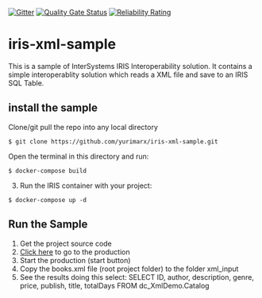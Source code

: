  [![Gitter](https://img.shields.io/badge/Available%20on-Intersystems%20Open%20Exchange-00b2a9.svg)](https://openexchange.intersystems.com/package/iris-xml-sample)
 [![Quality Gate Status](https://community.objectscriptquality.com/api/project_badges/measure?project=intersystems_iris_community%2Firis-xml-sample&metric=alert_status)](https://community.objectscriptquality.com/dashboard?id=intersystems_iris_community%2Firis-xml-sample)
 [![Reliability Rating](https://community.objectscriptquality.com/api/project_badges/measure?project=intersystems_iris_community%2Firis-xml-sample&metric=reliability_rating)](https://community.objectscriptquality.com/dashboard?id=intersystems_iris_community%2Firis-xml-sample)
# iris-xml-sample
This is a sample of InterSystems IRIS Interoperability solution.
It contains a simple interoperablity solution which reads a XML file and save to an IRIS SQL Table.

## install the sample

Clone/git pull the repo into any local directory

```
$ git clone https://github.com/yurimarx/iris-xml-sample.git
```

Open the terminal in this directory and run:

```
$ docker-compose build
```

3. Run the IRIS container with your project:

```
$ docker-compose up -d
```

## Run the Sample

1. Get the project source code
2. [Click here](http://localhost:52796/csp/user/EnsPortal.ProductionConfig.zen?$NAMESPACE=USER&$NAMESPACE=USER&) to go to the production
3. Start the production (start button)
4. Copy the books.xml file (root project folder) to the folder xml_input
5. See the results doing this select: SELECT 
ID, author, description, genre, price, publish, title, totalDays
FROM dc_XmlDemo.Catalog 
